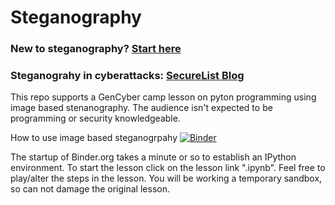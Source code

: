 # Steganography

### New to steganography?  [Start here](https://towardsdatascience.com/hiding-data-in-an-image-image-steganography-using-python-e491b68b1372)  

### Steganograhy in cyberattacks: [SecureList Blog](https://securelist.com/steganography-in-contemporary-cyberattacks/79276/)  
  
This repo supports a GenCyber camp lesson on pyton programming using image based stenanography.
The audience isn't expected to be programming or security knowledgeable.

How to use image based steganogrpahy [![Binder](https://mybinder.org/badge_logo.svg)](https://mybinder.org/v2/gh/kengraf/Steganography/HEAD)

The startup of Binder.org takes a minute or so to establish an IPython
environment.  To start the lesson click on the lesson link ".ipynb".  Feel free to play/alter the steps
in the lesson.  You will be working a temporary sandbox, so can not damage the original lesson.
